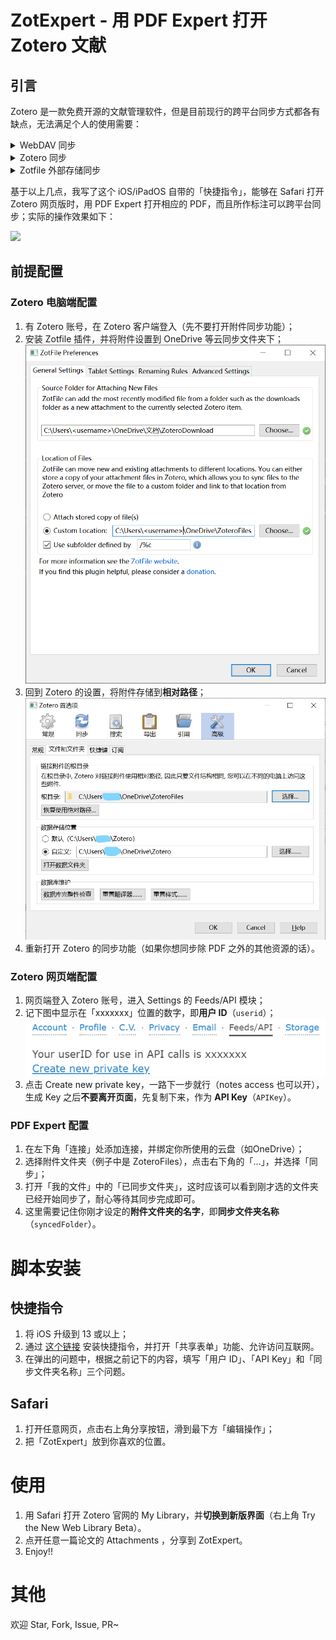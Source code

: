 # ZotExpert - 用 PDF Expert 打开 Zotero 文献

## 引言

Zotero 是一款免费开源的文献管理软件，但是目前现行的跨平台同步方式都各有缺点，无法满足个人的使用需要：

<details>
<summary>WebDAV 同步</summary>

1. 文件储存**位置杂乱无序**，同一主题的文献 PDF 无法在文件层面集中在一起，给批量管理带来困难；
2. iOS/iPadOS 平台上的 PaperShip 年久失修，目前还有一些 PDF 不能打开（报404），即使能打开的也只能在应用内标注，在 PDF Expert 等外部应用标注的结果**无法同步**。
</details>

<details>
<summary>Zotero 同步</summary>

1. 除了用的是 Zotero 官方存储空间（有些**贵**）以外，缺点与第1条一样。
</details>

<details>
<summary>Zotfile 外部存储同步</summary>

1. 用 Zotfile 插件将 PDF 移到外部文件夹，然后再用 OneDrive 等工具同步，每个分类都在同一个子文件夹中，利于文献归类；
2. 但是，iOS/iPadOS 平台上 PDF **不能直接打开**，需要手动去 PDF Expert 找寻文件位置。
</details>

基于以上几点，我写了这个 iOS/iPadOS 自带的「快捷指令」，能够在 Safari 打开 Zotero 网页版时，用 PDF Expert 打开相应的 PDF，而且所作标注可以跨平台同步；实际的操作效果如下：

![](./assets/effect.gif)

## 前提配置

### Zotero 电脑端配置

1. 有 Zotero 账号，在 Zotero 客户端登入（先不要打开附件同步功能）；
2. 安装 Zotfile 插件，并将附件设置到 OneDrive 等云同步文件夹下；
    ![](./assets/ZotfilePref.png)
3. 回到 Zotero 的设置，将附件存储到**相对路径**；
    ![](./assets/GeneralPref.jpg)
4. 重新打开 Zotero 的同步功能（如果你想同步除 PDF 之外的其他资源的话）。

### Zotero 网页端配置

1. 网页端登入 Zotero 账号，进入 Settings 的 Feeds/API 模块；
2. 记下图中显示在「xxxxxxx」位置的数字，即**用户 ID**（`userid`）；
    ![](./assets/userid.png)
3. 点击 Create new private key，一路下一步就行（notes access 也可以开），生成 Key 之后**不要离开页面**，先复制下来，作为 **API Key**（`APIKey`）。



### PDF Expert 配置

1. 在左下角「连接」处添加连接，并绑定你所使用的云盘（如OneDrive）；
2. 选择附件文件夹（例子中是 ZoteroFiles），点击右下角的「…」，并选择「同步」；
3. 打开「我的文件」中的「已同步文件夹」，这时应该可以看到刚才选的文件夹已经开始同步了，耐心等待其同步完成即可。
4. 这里需要记住你刚才设定的**附件文件夹的名字**，即**同步文件夹名称**（`syncedFolder`）。

# 脚本安装

## 快捷指令

1. 将 iOS 升级到 13 或以上；
2. 通过 [这个链接](https://www.icloud.com/shortcuts/2bc50081d84745719faa1fda14bcebe7) 安装快捷指令，并打开「共享表单」功能、允许访问互联网。
3. 在弹出的问题中，根据之前记下的内容，填写「用户 ID」、「API Key」和「同步文件夹名称」三个问题。

## Safari

1. 打开任意网页，点击右上角分享按钮，滑到最下方「编辑操作」；
2. 把「ZotExpert」放到你喜欢的位置。


# 使用

1. 用 Safari 打开 Zotero 官网的 My Library，并**切换到新版界面**（右上角 Try the New Web Library Beta）。
2. 点开任意一篇论文的 Attachments ，分享到 ZotExpert。
3. Enjoy!!

# 其他

欢迎 Star, Fork, Issue, PR~
